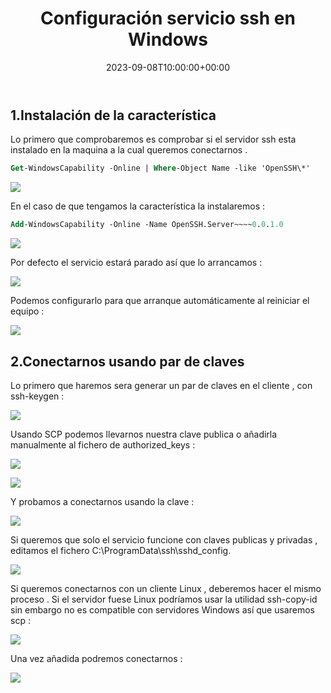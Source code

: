 ﻿---
title: "Configuración servicio ssh en Windows"
date: 2023-09-08T10:00:00+00:00
description: Aprende cómo configuración servicio ssh en Windows
tags: [Windows,sistemas,ISO,ASO]
hero: images/sistemas/ssh_win/windows-ssh.jpg
---
## 1.Instalación de la característica

Lo primero que comprobaremos es comprobar si el servidor ssh esta instalado en la maquina a la cual queremos conectarnos .

```ps
Get-WindowsCapability -Online | Where-Object Name -like 'OpenSSH\*'
```

![](../img/Aspose.Words.abd631a7-a62e-4d27-bef0-1d38f74ce102.001.jpeg)

En el caso de que tengamos la característica la instalaremos : 

```ps
Add-WindowsCapability -Online -Name OpenSSH.Server~~~~0.0.1.0
```

![](../img/Aspose.Words.abd631a7-a62e-4d27-bef0-1d38f74ce102.002.png)

Por defecto el servicio estará parado así que lo arrancamos :

![](../img/Aspose.Words.abd631a7-a62e-4d27-bef0-1d38f74ce102.003.png)

Podemos configurarlo para que arranque automáticamente al reiniciar el equipo :

![](../img/Aspose.Words.abd631a7-a62e-4d27-bef0-1d38f74ce102.004.png)

## 2.Conectarnos usando par de claves

Lo primero que haremos sera generar un par de claves en el cliente , con ssh-keygen :

![](../img/Aspose.Words.abd631a7-a62e-4d27-bef0-1d38f74ce102.005.jpeg)

Usando SCP podemos llevarnos nuestra clave publica o añadirla manualmente al fichero de authorized_keys :

![](../img/Aspose.Words.abd631a7-a62e-4d27-bef0-1d38f74ce102.006.png)

![](../img/Aspose.Words.abd631a7-a62e-4d27-bef0-1d38f74ce102.007.png)

Y probamos a conectarnos usando la clave :

![](../img/Aspose.Words.abd631a7-a62e-4d27-bef0-1d38f74ce102.008.jpeg)

Si queremos que solo el servicio funcione con claves publicas y privadas , editamos el fichero C:\ProgramData\ssh\sshd\_config.

![](../img/Aspose.Words.abd631a7-a62e-4d27-bef0-1d38f74ce102.009.png)

Si queremos conectarnos con un cliente Linux , deberemos hacer el mismo proceso . Si el servidor fuese Linux podríamos usar la utilidad ssh-copy-id sin embargo no es compatible con servidores Windows así que usaremos scp :

![](../img/Aspose.Words.abd631a7-a62e-4d27-bef0-1d38f74ce102.010.png)

Una vez añadida podremos conectarnos :

![](../img/Aspose.Words.abd631a7-a62e-4d27-bef0-1d38f74ce102.011.png)

